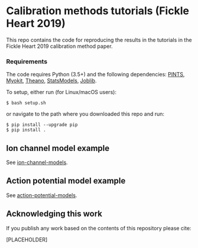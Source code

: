 # Calibration methods tutorials (Fickle Heart 2019)

This repo contains the code for reproducing the results in the tutorials in the Fickle Heart 2019 calibration method paper. 

### Requirements

The code requires Python (3.5+) and the following dependencies:
[PINTS](https://github.com/pints-team/pints#installing-pints),
[Myokit](http://myokit.org/install/),
[Theano](http://deeplearning.net/software/theano/install.html),
[StatsModels](https://www.statsmodels.org/stable/install.html),
[Joblib](https://joblib.readthedocs.io/en/latest/installing.html).

To setup, either run (for Linux/macOS users):
```console
$ bash setup.sh
```
or
navigate to the path where you downloaded this repo and run:
```
$ pip install --upgrade pip
$ pip install .
```

## Ion channel model example

See [ion-channel-models](./ion-channel-models).


## Action potential model example

See [action-potential-models](./action-potential-models).


## Acknowledging this work

If you publish any work based on the contents of this repository please cite:

[PLACEHOLDER]
